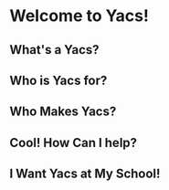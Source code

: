 # Welcome to Yacs!

## What's a Yacs?

## Who is Yacs for?

## Who Makes Yacs?

## Cool! How Can I help?

## I Want Yacs at My School!
